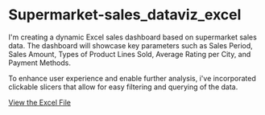 # Supermarket-sales_dataviz_excel
I'm creating a dynamic Excel sales dashboard based on supermarket sales data. The dashboard will showcase key parameters such as Sales Period, Sales Amount, Types of Product Lines Sold, Average Rating per City, and Payment Methods.

To enhance user experience and enable further analysis, i've incorporated clickable slicers that allow for easy filtering and querying of the data.

[View the Excel File](Sales%20Data%201.xlsx)
